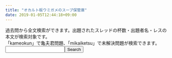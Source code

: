 ```yaml
---
title: "オカルト板ウミガメのスープ保管庫"
date: 2019-01-05T12:44:18+09:00
---
```

過去問から全文検索ができます。出題されたスレッドの杯数・出題者名・レスの本文が検索対象です。  
 「kameokun」で亀夫君問題、「mikaiketsu」で未解決問題が検索できます。  
<input><input type="submit" value="Search">
<br>
<br>
